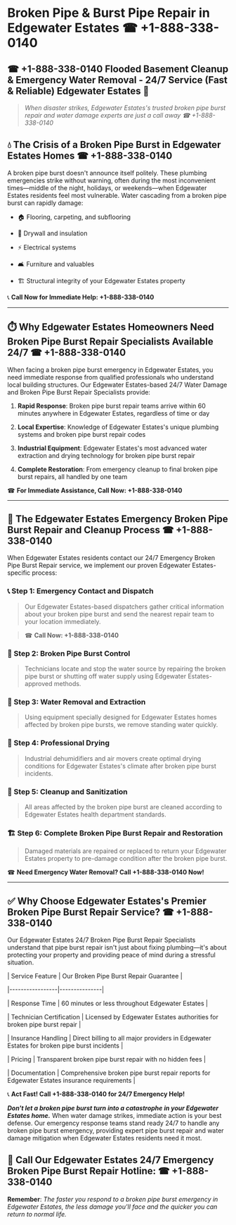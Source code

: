 # Broken Pipe & Burst Pipe Repair in Edgewater Estates ☎ +1-888-338-0140  
## ☎ +1-888-338-0140 Flooded Basement Cleanup & Emergency Water Removal - 24/7 Service (Fast & Reliable) Edgewater Estates 🚨  

> *When disaster strikes, Edgewater Estates's trusted broken pipe burst repair and water damage experts are just a call away ☎ +1-888-338-0140*  

## 💧 The Crisis of a Broken Pipe Burst in Edgewater Estates Homes ☎ +1-888-338-0140  

A broken pipe burst doesn't announce itself politely. These plumbing emergencies strike without warning, often during the most inconvenient times—middle of the night, holidays, or weekends—when Edgewater Estates residents feel most vulnerable. Water cascading from a broken pipe burst can rapidly damage:  

* 🏠 Flooring, carpeting, and subflooring  
* 🧱 Drywall and insulation  
* ⚡ Electrical systems  
* 🛋️ Furniture and valuables  
* 🏗️ Structural integrity of your Edgewater Estates property  

📞 **Call Now for Immediate Help: +1-888-338-0140**  

---  

## ⏱️ Why Edgewater Estates Homeowners Need Broken Pipe Burst Repair Specialists Available 24/7 ☎ +1-888-338-0140  

When facing a broken pipe burst emergency in Edgewater Estates, you need immediate response from qualified professionals who understand local building structures. Our Edgewater Estates-based 24/7 Water Damage and Broken Pipe Burst Repair Specialists provide:  

1. **Rapid Response**: Broken pipe burst repair teams arrive within 60 minutes anywhere in Edgewater Estates, regardless of time or day  
2. **Local Expertise**: Knowledge of Edgewater Estates's unique plumbing systems and broken pipe burst repair codes  
3. **Industrial Equipment**: Edgewater Estates's most advanced water extraction and drying technology for broken pipe burst repair  
4. **Complete Restoration**: From emergency cleanup to final broken pipe burst repairs, all handled by one team  

☎ **For Immediate Assistance, Call Now: +1-888-338-0140**  

---  

## 🔧 The Edgewater Estates Emergency Broken Pipe Burst Repair and Cleanup Process ☎ +1-888-338-0140  

When Edgewater Estates residents contact our 24/7 Emergency Broken Pipe Burst Repair service, we implement our proven Edgewater Estates-specific process:  

### 📞 Step 1: Emergency Contact and Dispatch  
> Our Edgewater Estates-based dispatchers gather critical information about your broken pipe burst and send the nearest repair team to your location immediately.  
> ☎ **Call Now: +1-888-338-0140**  

### 🚿 Step 2: Broken Pipe Burst Control  
> Technicians locate and stop the water source by repairing the broken pipe burst or shutting off water supply using Edgewater Estates-approved methods.  

### 🌊 Step 3: Water Removal and Extraction  
> Using equipment specially designed for Edgewater Estates homes affected by broken pipe bursts, we remove standing water quickly.  

### 💨 Step 4: Professional Drying  
> Industrial dehumidifiers and air movers create optimal drying conditions for Edgewater Estates's climate after broken pipe burst incidents.  

### 🧼 Step 5: Cleanup and Sanitization  
> All areas affected by the broken pipe burst are cleaned according to Edgewater Estates health department standards.  

### 🏗️ Step 6: Complete Broken Pipe Burst Repair and Restoration  
> Damaged materials are repaired or replaced to return your Edgewater Estates property to pre-damage condition after the broken pipe burst.  

☎ **Need Emergency Water Removal? Call +1-888-338-0140 Now!**  

---  

## ✅ Why Choose Edgewater Estates's Premier Broken Pipe Burst Repair Service? ☎ +1-888-338-0140  

Our Edgewater Estates 24/7 Broken Pipe Burst Repair Specialists understand that pipe burst repair isn't just about fixing plumbing—it's about protecting your property and providing peace of mind during a stressful situation.  

| Service Feature | Our Broken Pipe Burst Repair Guarantee |  
|-----------------|---------------|  
| Response Time | 60 minutes or less throughout Edgewater Estates |  
| Technician Certification | Licensed by Edgewater Estates authorities for broken pipe burst repair |  
| Insurance Handling | Direct billing to all major providers in Edgewater Estates for broken pipe burst incidents |  
| Pricing | Transparent broken pipe burst repair with no hidden fees |  
| Documentation | Comprehensive broken pipe burst repair reports for Edgewater Estates insurance requirements |  

📞 **Act Fast! Call +1-888-338-0140 for 24/7 Emergency Help!**  

***Don't let a broken pipe burst turn into a catastrophe in your Edgewater Estates home.*** When water damage strikes, immediate action is your best defense. Our emergency response teams stand ready 24/7 to handle any broken pipe burst emergency, providing expert pipe burst repair and water damage mitigation when Edgewater Estates residents need it most.  

## 📱 Call Our Edgewater Estates 24/7 Emergency Broken Pipe Burst Repair Hotline: ☎ +1-888-338-0140  

**Remember**: *The faster you respond to a broken pipe burst emergency in Edgewater Estates, the less damage you'll face and the quicker you can return to normal life.*